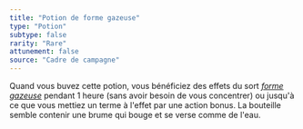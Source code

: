 ```yaml
---
title: "Potion de forme gazeuse"
type: "Potion"
subtype: false
rarity: "Rare"
attunement: false
source: "Cadre de campagne"
---
```

Quand vous buvez cette potion, vous bénéficiez des effets du sort [_forme gazeuse_](/grimoire/forme-gazeuse/) pendant 1 heure (sans avoir besoin de vous concentrer) ou jusqu'à ce que vous mettiez un terme à l'effet par une action bonus. La bouteille semble contenir une brume qui bouge et se verse comme de l'eau.
